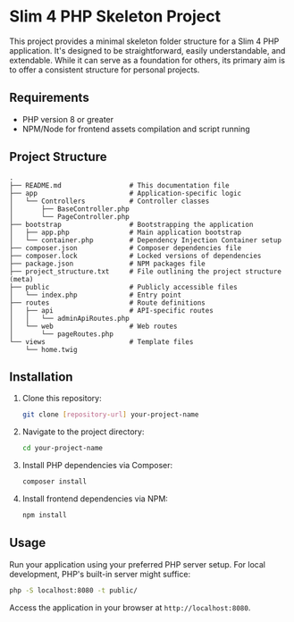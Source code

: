 # Slim 4 PHP Skeleton Project

This project provides a minimal skeleton folder structure for a Slim 4 PHP application. It's designed to be straightforward, easily understandable, and extendable. While it can serve as a foundation for others, its primary aim is to offer a consistent structure for personal projects.

## Requirements

- PHP version 8 or greater
- NPM/Node for frontend assets compilation and script running

## Project Structure

```
.
├── README.md                 # This documentation file
├── app                       # Application-specific logic
│   └── Controllers           # Controller classes
│       ├── BaseController.php
│       └── PageController.php
├── bootstrap                 # Bootstrapping the application
│   ├── app.php               # Main application bootstrap
│   └── container.php         # Dependency Injection Container setup
├── composer.json             # Composer dependencies file
├── composer.lock             # Locked versions of dependencies
├── package.json              # NPM packages file
├── project_structure.txt     # File outlining the project structure (meta)
├── public                    # Publicly accessible files
│   └── index.php             # Entry point
├── routes                    # Route definitions
│   ├── api                   # API-specific routes
│   │   └── adminApiRoutes.php
│   └── web                   # Web routes
│       └── pageRoutes.php
└── views                     # Template files
    └── home.twig
```

## Installation

1. Clone this repository:
    ```bash
    git clone [repository-url] your-project-name
    ```

2. Navigate to the project directory:
    ```bash
    cd your-project-name
    ```

3. Install PHP dependencies via Composer:
    ```bash
    composer install
    ```

4. Install frontend dependencies via NPM:
    ```bash
    npm install
    ```

## Usage

Run your application using your preferred PHP server setup. For local development, PHP's built-in server might suffice:

```bash
php -S localhost:8080 -t public/
```

Access the application in your browser at `http://localhost:8080`.

